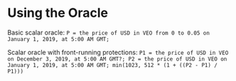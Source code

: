 Using the Oracle
=========



Basic scalar oracle: `P = the price of USD in VEO from 0 to 0.05 on January 1, 2019, at 5:00 AM GMT; `

Scalar oracle with front-running protections:
`P1 = the price of USD in VEO on December 3, 2019, at 5:00 AM GMT?; P2 = the price of USD in VEO on January 1, 2019, at 5:00 AM GMT; min(1023, 512 * (1 + ((P2 - P1) / P1)))`